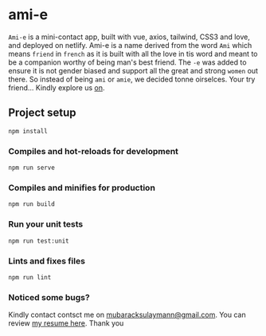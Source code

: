 # ami-e
```Ami-e``` is a mini-contact app, built with vue, axios, tailwind, CSS3 and love, and deployed on netlify.
Ami-e is a name derived from the word ```Ami``` which means ```friend``` in ```french``` as it is built with all the love in tis word and meant to be a companion worthy of being man's best friend. The ```-e``` was added to ensure it is not gender biased and support all the great and strong ```women``` out there. So instead of being ```ami``` or ```amie```, we decided tonne oirselces. Your try friend...
Kindly explore us [on](https://ami-e.netlify.app/). 

## Project setup
```
npm install
```

### Compiles and hot-reloads for development
```
npm run serve
```

### Compiles and minifies for production
```
npm run build
```

### Run your unit tests
```
npm run test:unit
```

### Lints and fixes files
```
npm run lint
```

### Noticed some bugs? 
Kindly contact contsct me on mubaracksulaymann@gmail.com. You can review [my resume here](https://resume.io/r/UcJYNilaD). Thank you
